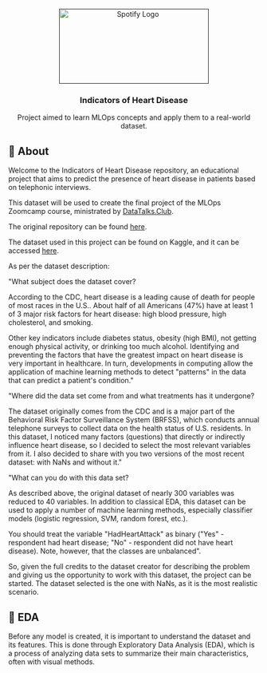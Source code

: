 <p align="center">
  <a href="" rel="noopener">
 <img width=300px height=150px src="https://storage.googleapis.com/kaggle-datasets-images/1936563/3189208/5abb971a28726c55b73b835df915118d/dataset-cover.jpg?t=2022-02-15-19-43-13" alt="Spotify Logo"></a>
</p>

<h3 align="center">Indicators of Heart Disease</h3>

<p align="center"> Project aimed to learn MLOps concepts and apply them to a real-world dataset. <br> 
</p>

## 🧐 About <a name = "about"></a>
Welcome to the Indicators of Heart Disease repository, an educational project
that aims to predict the presence of heart disease in patients based on telephonic interviews.

This dataset will be used to create the final project of the MLOps Zoomcamp course,
ministrated by [DataTalks.Club](https://datatalks.club/).

The original repository can be found
[here](https://github.com/DataTalksClub/mlops-zoomcamp/tree/main).

The dataset used in this project can be found on Kaggle, and it can be accessed
[here](https://www.kaggle.com/datasets/kamilpytlak/personal-key-indicators-of-heart-disease).

As per the dataset description:

"What subject does the dataset cover?

According to the CDC, heart disease is a leading cause of death for people of most races in the U.S.. About half of all Americans (47%) have at least 1 of 3 major risk factors for heart disease: high blood pressure, high cholesterol, and smoking. 

Other key indicators include diabetes status, obesity (high BMI), not getting enough physical activity, or drinking too much alcohol. Identifying and preventing the factors that have the greatest impact on heart disease is very important in healthcare. In turn, developments in computing allow the application of machine learning methods to detect "patterns" in the data that can predict a patient's condition."

"Where did the data set come from and what treatments has it undergone?

The dataset originally comes from the CDC and is a major part of the Behavioral Risk Factor Surveillance System (BRFSS), which conducts annual telephone surveys to collect data on the health status of U.S. residents. In this dataset, I noticed many factors (questions) that directly or indirectly influence heart disease, so I decided to select the most relevant variables from it. I also decided to share with you two versions of the most recent dataset: with NaNs and without it."

"What can you do with this data set?

As described above, the original dataset of nearly 300 variables was reduced to 40 variables. In addition to classical EDA, this dataset can be used to apply a number of machine learning methods, especially classifier models (logistic regression, SVM, random forest, etc.).

You should treat the variable "HadHeartAttack" as binary ("Yes" - respondent had heart disease; "No" - respondent did not have heart disease). Note, however, that the classes are unbalanced".

So, given the full credits to the dataset creator for describing the problem and giving us the opportunity to work with this dataset, the project can be started. The dataset selected is the one with NaNs, as it is the most realistic scenario.

## 🔎 EDA <a name = "eda"></a>

Before any model is created, it is important to understand the dataset and its features. This is done through Exploratory Data Analysis (EDA), which is a process of analyzing data sets to summarize their main characteristics, often with visual methods.